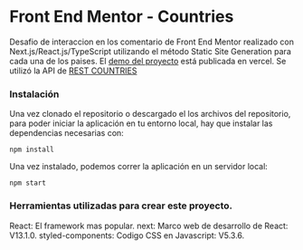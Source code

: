 # Front End Mentor - Countries

Desafio de interaccion en los comentario de Front End Mentor realizado con Next.js/React.js/TypeScript utilizando el método Static Site Generation para cada una de los paises. El [demo del proyecto](https://front-end-contries.vercel.app/) está publicada en vercel.
Se utilizó la API de [REST COUNTRIES](https://restcountries.com/)

### Instalación

Una vez clonado el repositorio o descargado el los archivos del repositorio, para poder iniciar la aplicación en tu entorno local, hay que instalar las dependencias necesarias con:

```
npm install
```

Una vez instalado, podemos correr la aplicación en un servidor local:

```
npm start
```

### Herramientas utilizadas para crear este proyecto.

React: El framework mas popular.
next: Marco web de desarrollo de React: V13.1.0.
styled-components: Codigo CSS en Javascript: V5.3.6.
